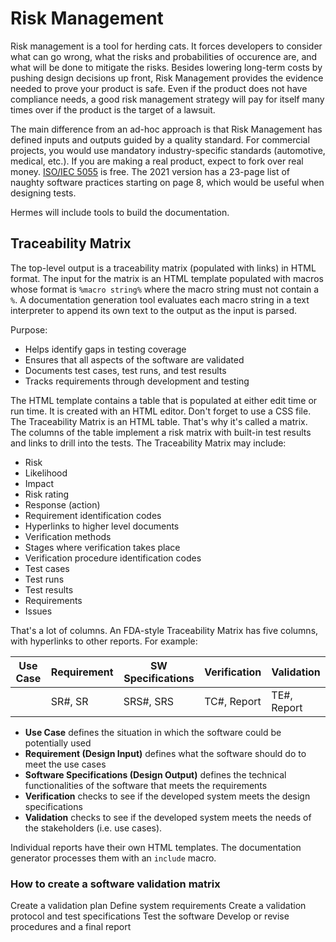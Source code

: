 # Risk Management

Risk management is a tool for herding cats. It forces developers to consider what can go wrong, what the risks and probabilities of occurence are, and what will be done to mitigate the risks. Besides lowering long-term costs by pushing design decisions up front, Risk Management provides the evidence needed to prove your product is safe. Even if the product does not have compliance needs, a good risk management strategy will pay for itself many times over if the product is the target of a lawsuit.

The main difference from an ad-hoc approach is that Risk Management has defined inputs and outputs guided by a quality standard. For commercial projects, you would use mandatory industry-specific standards (automotive, medical, etc.). If you are making a real product, expect to fork over real money. [ISO/IEC 5055](https://standards.iso.org/ittf/PubliclyAvailableStandards/index.html) is free. The 2021 version has a 23-page list of naughty software practices starting on page 8, which would be useful when designing tests.

Hermes will include tools to build the documentation.

## Traceability Matrix

The top-level output is a traceability matrix (populated with links) in HTML format. The input for the matrix is an HTML template populated with macros whose format is `%macro string%` where the macro string must not contain a `%`. A documentation generation tool evaluates each macro string in a text interpreter to append its own text to the output as the input is parsed.

Purpose:

- Helps identify gaps in testing coverage
- Ensures that all aspects of the software are validated
- Documents test cases, test runs, and test results
- Tracks requirements through development and testing

The HTML template contains a table that is populated at either edit time or run time. It is created with an HTML editor. Don't forget to use a CSS file. The Traceability Matrix is an HTML table. That's why it's called a matrix. The columns of the table implement a risk matrix with built-in test results and links to drill into the tests. The Traceability Matrix may include:

- Risk
- Likelihood
- Impact
- Risk rating
- Response (action)
- Requirement identification codes
- Hyperlinks to higher level documents
- Verification methods
- Stages where verification takes place
- Verification procedure identification codes
- Test cases
- Test runs
- Test results
- Requirements
- Issues

That's a lot of columns. An FDA-style Traceability Matrix has five columns, with hyperlinks to other reports. For example:

| Use Case |  Requirement | SW Specifications | Verification  | Validation |
|----------|--------------|-------------------|---------------|------------|
|          | SR#, SR      | SRS#, SRS         | TC#, Report   | TE#, Report|

- **Use Case** defines the situation in which the software could be potentially used
- **Requirement (Design Input)** defines what the software should do to meet the use cases
- **Software Specifications (Design Output)** defines the technical functionalities of the software that meets the requirements
- **Verification** checks to see if the developed system meets the design specifications
- **Validation** checks to see if the developed system meets the needs of the stakeholders (i.e. use cases).

Individual reports have their own HTML templates. The documentation generator processes them with an `include` macro. 

### How to create a software validation matrix 

Create a validation plan
Define system requirements
Create a validation protocol and test specifications
Test the software
Develop or revise procedures and a final report


